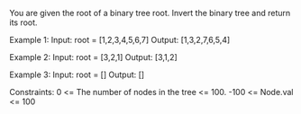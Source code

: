 You are given the root of a binary tree root. Invert the binary tree and return its root.

Example 1:
Input: root = [1,2,3,4,5,6,7]
Output: [1,3,2,7,6,5,4]

Example 2:
Input: root = [3,2,1]
Output: [3,1,2]

Example 3:
Input: root = []
Output: []

Constraints:
0 <= The number of nodes in the tree <= 100.
-100 <= Node.val <= 100
